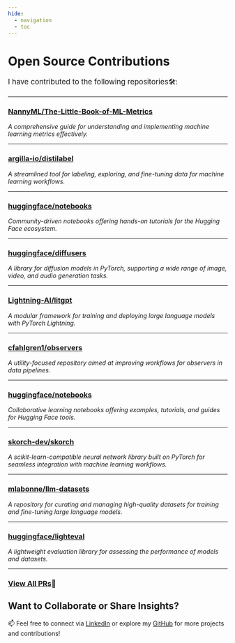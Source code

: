 ```yaml
---
hide:
  - navigation
  - toc
---
```


# **Open Source Contributions**

<p style="font-size: 1.2em;">I have contributed to the following repositories🛠️:</p>

---

### **[NannyML/The-Little-Book-of-ML-Metrics](https://github.com/NannyML/The-Little-Book-of-ML-Metrics/pull/174)**  
*A comprehensive guide for understanding and implementing machine learning metrics effectively.*

---

### **[argilla-io/distilabel](https://github.com/argilla-io/distilabel/pull/1090)**  
*A streamlined tool for labeling, exploring, and fine-tuning data for machine learning workflows.*

---

### **[huggingface/notebooks](https://github.com/huggingface/notebooks/pull/548)**  
*Community-driven notebooks offering hands-on tutorials for the Hugging Face ecosystem.*

---

### **[huggingface/diffusers](https://github.com/huggingface/diffusers/pull/10499)**  
*A library for diffusion models in PyTorch, supporting a wide range of image, video, and audio generation tasks.*

---

### **[Lightning-AI/litgpt](https://github.com/Lightning-AI/litgpt/pull/1821)**  
*A modular framework for training and deploying large language models with PyTorch Lightning.*

---

### **[cfahlgren1/observers](https://github.com/cfahlgren1/observers/pull/55)**  
*A utility-focused repository aimed at improving workflows for observers in data pipelines.*

---

### **[huggingface/notebooks](https://github.com/huggingface/notebooks/pull/540)**  
*Collaborative learning notebooks offering examples, tutorials, and guides for Hugging Face tools.*

---

### **[skorch-dev/skorch](https://github.com/skorch-dev/skorch/pull/1074)**  
*A scikit-learn-compatible neural network library built on PyTorch for seamless integration with machine learning workflows.*

---

### **[mlabonne/llm-datasets](https://github.com/mlabonne/llm-datasets/pull/10)**  
*A repository for curating and managing high-quality datasets for training and fine-tuning large language models.*

---

### **[huggingface/lighteval](https://github.com/huggingface/lighteval/pull/433)**  
*A lightweight evaluation library for assessing the performance of models and datasets.*

---

### **[View All PRs](https://github.com/search?q=author%3AParagEkbote+is%3Apr+is%3Amerged&sort=updated&order=desc)**🚀 


## **Want to Collaborate or Share Insights?**  
📫 Feel free to connect via [LinkedIn](https://www.linkedin.com/in/parag-ekbote/) or explore my [GitHub](https://github.com/ParagEkbote/) for more projects and contributions!